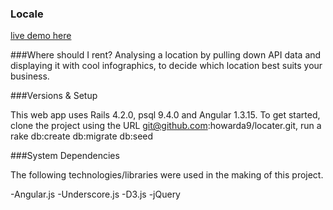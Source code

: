 ### Locale

[live demo here](http://locale-app.herokuapp.com/#/)

###Where should I rent?
Analysing a location by pulling down API data and displaying it with cool infographics, to decide which location best suits your business.

###Versions & Setup

This web app uses Rails 4.2.0, psql 9.4.0 and Angular 1.3.15. To get started, clone the project using the URL git@github.com:howarda9/locater.git, run a rake db:create db:migrate db:seed

###System Dependencies

The following technologies/libraries were used in the making of this project.

-Angular.js
-Underscore.js
-D3.js
-jQuery



